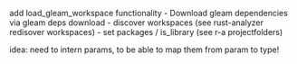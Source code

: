 add load_gleam_workspace functionality
    - Download gleam dependencies via gleam deps download
    - discover workspaces (see rust-analyzer redisover workspaces)
    - set packages / is_library (see r-a projectfolders)

idea: need to intern params, to be able to map them from param to type!